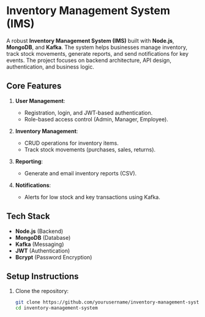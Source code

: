 # Inventory Management System (IMS)

A robust **Inventory Management System (IMS)** built with **Node.js**, **MongoDB**, and **Kafka**. The system helps businesses manage inventory, track stock movements, generate reports, and send notifications for key events. The project focuses on backend architecture, API design, authentication, and business logic.

## Core Features
1. **User Management**:
   - Registration, login, and JWT-based authentication.
   - Role-based access control (Admin, Manager, Employee).

2. **Inventory Management**:
   - CRUD operations for inventory items.
   - Track stock movements (purchases, sales, returns).

3. **Reporting**:
   - Generate and email inventory reports (CSV).

4. **Notifications**:
   - Alerts for low stock and key transactions using Kafka.

## Tech Stack
- **Node.js** (Backend)
- **MongoDB** (Database)
- **Kafka** (Messaging)
- **JWT** (Authentication)
- **Bcrypt** (Password Encryption)

## Setup Instructions
1. Clone the repository:
   ```bash
   git clone https://github.com/yourusername/inventory-management-system.git
   cd inventory-management-system
